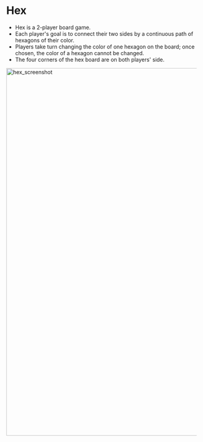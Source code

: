 # Hex
* Hex is a 2-player board game.
* Each player's goal is to connect their two sides by a continuous path of hexagons of their color.
* Players take turn changing the color of one hexagon on the board; once chosen, the color of a hexagon cannot be changed.
* The four corners of the hex board are on both players' side.
<img width="970" alt="hex_screenshot" src="https://github.com/cb123450/hex/assets/91232059/6fe08759-e794-4b3a-a4c1-00023264c710">
